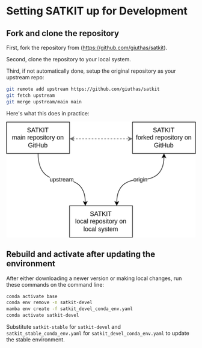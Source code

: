 # Setting SATKIT up for Development

## Fork and clone the repository

First, fork the repository from (https://github.com/giuthas/satkit).

Second, clone the repository to your local system.

Third, if not automatically done, setup the original repository as your upstream repo:

```bash
git remote add upstream https://github.com/giuthas/satkit
git fetch upstream
git merge upstream/main main
```

Here's what this does in practice: 

![forking SATKIT](forking_satkit.drawio.png)

## Rebuild and activate after updating the environment

After either downloading a newer version or making local changes, run these commands on the command line:

```bash
conda activate base
conda env remove -n satkit-devel
mamba env create -f satkit_devel_conda_env.yaml
conda activate satkit-devel
```

Substitute `satkit-stable` for `satkit-devel` and `satkit_stable_conda_env.yaml` for `satkit_devel_conda_env.yaml` to update the stable environment.
